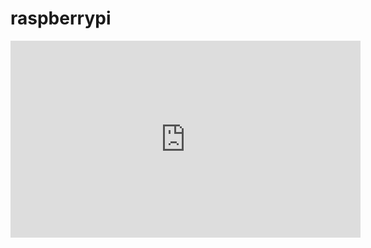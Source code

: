 # raspberrypi

<iframe width="560" height="315" src="https://www.youtube.com/embed/vkeal4liaGo" frameborder="0" allow="accelerometer; autoplay; encrypted-media; gyroscope; picture-in-picture" allowfullscreen></iframe>
